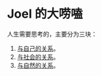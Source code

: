 # Joel 的大唠嗑
人生需要思考的，主要分为三块：
1. [与自己的关系](./content/1-self/readme.md)。
2. [与社会的关系](./content/2-society/readme.md)。
3. [与自然的关系](./content/3-nature/readme.md)。
